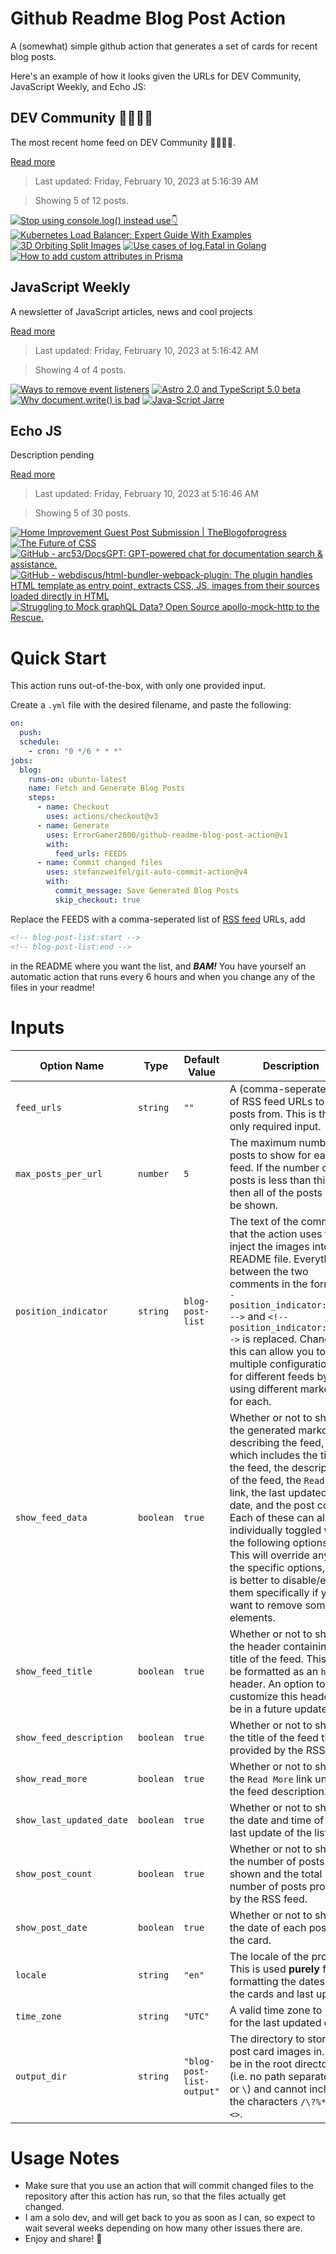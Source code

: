 # Github Readme Blog Post Action

A (somewhat) simple github action that generates a set of cards for recent blog posts.

Here's an example of how it looks given the URLs for DEV Community, JavaScript Weekly, and Echo JS:

<!-- post-list:start -->
## DEV Community 👩‍💻👨‍💻

The most recent home feed on DEV Community 👩‍💻👨‍💻.

[Read more](https://dev.to)
> Last updated: Friday, February 10, 2023 at 5:16:39 AM

> Showing 5 of 12 posts.

[![Stop using console.log() instead use👇](https://raw.githubusercontent.com/ErrorGamer2000/github-readme-blog-post-action/main/generated_files/DEV_Community_👩‍💻👨‍💻/Stop_using_console.log()_instead_use👇.svg)](https://dev.to/iarchitsharma/stop-using-consolelog-instead-use-26b2)
[![Kubernetes Load Balancer: Expert Guide With Examples](https://raw.githubusercontent.com/ErrorGamer2000/github-readme-blog-post-action/main/generated_files/DEV_Community_👩‍💻👨‍💻/Kubernetes_Load_Balancer__Expert_Guide_With_Examples.svg)](https://dev.to/castai/kubernetes-load-balancer-expert-guide-with-examples-5an6)
[![3D Orbiting Split Images](https://raw.githubusercontent.com/ErrorGamer2000/github-readme-blog-post-action/main/generated_files/DEV_Community_👩‍💻👨‍💻/3D_Orbiting_Split_Images.svg)](https://dev.to/w7freedownload/3d-orbiting-split-images-2n98)
[![Use cases of log.Fatal in Golang](https://raw.githubusercontent.com/ErrorGamer2000/github-readme-blog-post-action/main/generated_files/DEV_Community_👩‍💻👨‍💻/Use_cases_of_log.Fatal_in_Golang.svg)](https://dev.to/mavensingh/use-cases-of-logfatal-in-golang-ag9)
[![How to add custom attributes in Prisma](https://raw.githubusercontent.com/ErrorGamer2000/github-readme-blog-post-action/main/generated_files/DEV_Community_👩‍💻👨‍💻/How_to_add_custom_attributes_in_Prisma.svg)](https://dev.to/zenstack/how-to-add-custom-attributes-in-prisma-6i8)


## JavaScript Weekly

A newsletter of JavaScript articles, news and cool projects

[Read more](https://javascriptweekly.com/)
> Last updated: Friday, February 10, 2023 at 5:16:42 AM

> Showing 4 of 4 posts.

[![Ways to remove event listeners](https://raw.githubusercontent.com/ErrorGamer2000/github-readme-blog-post-action/main/generated_files/JavaScript_Weekly/Ways_to_remove_event_listeners.svg)](https://javascriptweekly.com/issues/624)
[![Astro 2.0 and TypeScript 5.0 beta](https://raw.githubusercontent.com/ErrorGamer2000/github-readme-blog-post-action/main/generated_files/JavaScript_Weekly/Astro_2.0_and_TypeScript_5.0_beta.svg)](https://javascriptweekly.com/issues/623)
[![Why document.write() is bad](https://raw.githubusercontent.com/ErrorGamer2000/github-readme-blog-post-action/main/generated_files/JavaScript_Weekly/Why_document.write()_is_bad.svg)](https://javascriptweekly.com/issues/622)
[![Java-Script Jarre](https://raw.githubusercontent.com/ErrorGamer2000/github-readme-blog-post-action/main/generated_files/JavaScript_Weekly/Java-Script_Jarre.svg)](https://javascriptweekly.com/issues/621)


## Echo JS

Description pending

[Read more](
http://www.echojs.com
)
> Last updated: Friday, February 10, 2023 at 5:16:46 AM

> Showing 5 of 30 posts.

[![Home Improvement Guest Post Submission | TheBlogofprogress](https://raw.githubusercontent.com/ErrorGamer2000/github-readme-blog-post-action/main/generated_files/_Echo_JS_/Home_Improvement_Guest_Post_Submission___TheBlogofprogress.svg)](https://theblogofprogress.com/how-does-outsourcing-to-manual-testing-companies-help-in-delivering-quality-products/)
[![The Future of CSS](https://raw.githubusercontent.com/ErrorGamer2000/github-readme-blog-post-action/main/generated_files/_Echo_JS_/The_Future_of_CSS.svg)](https://dev.to/codux/the-future-of-css-33kl)
[![GitHub - arc53/DocsGPT: GPT-powered chat for documentation search & assistance.](https://raw.githubusercontent.com/ErrorGamer2000/github-readme-blog-post-action/main/generated_files/_Echo_JS_/GitHub_-_arc53_DocsGPT__GPT-powered_chat_for_documentation_search___assistance..svg)](https://github.com/arc53/DocsGPT)
[![GitHub - webdiscus/html-bundler-webpack-plugin: The plugin handles HTML template as entry point, extracts CSS, JS, images from their sources loaded directly in HTML](https://raw.githubusercontent.com/ErrorGamer2000/github-readme-blog-post-action/main/generated_files/_Echo_JS_/GitHub_-_webdiscus_html-bundler-webpack-plugin__The_plugin_handles_HTML_template_as_entry_point__extracts_CSS__JS__images_from_their_sources_loaded_directly_in_HTML.svg)](https://github.com/webdiscus/html-bundler-webpack-plugin)
[![Struggling to Mock graphQL Data? Open Source apollo-mock-http to the Rescue.](https://raw.githubusercontent.com/ErrorGamer2000/github-readme-blog-post-action/main/generated_files/_Echo_JS_/Struggling_to_Mock_graphQL_Data__Open_Source_apollo-mock-http_to_the_Rescue..svg)](https://medium.com/intuit-engineering/struggling-to-mock-graphql-data-open-source-apollo-mock-http-to-the-rescue-aee86db9233a)


<!-- post-list:end -->

# Quick Start

This action runs out-of-the-box, with only one provided input.

Create a `.yml` file with the desired filename, and paste the following:

```yml
on:
  push:
  schedule:
    - cron: "0 */6 * * *"
jobs:
  blog:
    runs-on: ubuntu-latest
    name: Fetch and Generate Blog Posts
    steps:
      - name: Checkout
        uses: actions/checkout@v3
      - name: Generate
        uses: ErrorGamer2000/github-readme-blog-post-action@v1
        with:
          feed_urls: FEEDS
      - name: Commit changed files
        uses: stefanzweifel/git-auto-commit-action@v4
        with:
          commit_message: Save Generated Blog Posts
          skip_checkout: true
```

Replace the FEEDS with a comma-seperated list of [RSS feed](https://rss.com/blog/how-do-rss-feeds-work/) URLs, add

```md
<!-- blog-post-list:start -->
<!-- blog-post-list:end -->
```

in the README where you want the list, and **_BAM!_** You have yourself an automatic action that runs every 6 hours and when you change any of the files in your readme!

# Inputs

<table>
  <thead>
    <tr>
      <th>Option Name</th>
      <th>Type</th>
      <th>Default Value</th>
      <th>Description</th>
    </tr>
  </thead>
  <tbody>
    <tr>
      <td><code>feed_urls</code></td>
      <td><code>string</code></td>
      <td><code>""</code></td>
      <td>A (comma-seperated) list of RSS feed URLs to load posts from. This is the only required input.</td>
    </tr>
    <tr>
      <td><code>max_posts_per_url</code></td>
      <td><code>number</code></td>
      <td><code>5</code></td>
      <td>The maximum number of posts to show for each feed. If the number of posts is less than this, then all of the posts will be shown.</td>
    </tr>
    <tr>
      <td><code>position_indicator</code></td>
      <td><code>string</code></td>
      <td><code>blog-post-list</code></td>
      <td>The text of the comments that the action uses to inject the images into the README file. Everything between the two comments in the form <code>&lt;!-- position_indicator:start --&gt;</code> and <code>&lt;!-- position_indicator:end --&gt;</code> is replaced. Changing this can allow you to use multiple configurations for different feeds by using different markers for each.</td>
    </tr>
    <tr>
      <td><code>show_feed_data</code></td>
      <td><code>boolean</code></td>
      <td><code>true</code></td>
      <td>Whether or not to show the generated markdown describing the feed, which includes the title of the feed, the description of the feed, the <code>Read More</code> link, the last updated date, and the post count. Each of these can also be individually toggled with the following options. This will override any of the specific options, so it is better to disable/enable them specifically if you want to remove some elements.</td>
    </tr>
    <tr>
      <td><code>show_feed_title</code></td>
      <td><code>boolean</code></td>
      <td><code>true</code></td>
      <td>Whether or not to show the header containing the title of the feed. This will be formatted as an <code>h2</code> header. An option to customize this header will be in a future update.</td>
    </tr>
    <tr>
      <td><code>show_feed_description</code></td>
      <td><code>boolean</code></td>
      <td><code>true</code></td>
      <td>Whether or not to show the title of the feed that is provided by the RSS feed.</td>
    </tr>
    <tr>
      <td><code>show_read_more</code></td>
      <td><code>boolean</code></td>
      <td><code>true</code></td>
      <td>Whether or not to show the <code>Read More</code> link under the feed description.</td>
    </tr>
    <tr>
      <td><code>show_last_updated_date</code></td>
      <td><code>boolean</code></td>
      <td><code>true</code></td>
      <td>Whether or not to show the date and time of the last update of the list.</td>
    </tr>
    <tr>
      <td><code>show_post_count</code></td>
      <td><code>boolean</code></td>
      <td><code>true</code></td>
      <td>Whether or not to show the number of posts shown and the total number of posts provided by the RSS feed.</td>
    </tr>
    <tr>
      <td><code>show_post_date</code></td>
      <td><code>boolean</code></td>
      <td><code>true</code></td>
      <td>Whether or not to show the date of each post on the card.</td>
    </tr>
    <tr>
      <td><code>locale</code></td>
      <td><code>string</code></td>
      <td><code>"en"</code></td>
      <td>The locale of the project. This is used <strong>purely</strong> for formatting the dates of the cards and last update.</td>
    </tr>
    <tr>
      <td><code>time_zone</code></td>
      <td><code>string</code></td>
      <td><code>"UTC"</code></td>
      <td>A valid time zone to use for the last updated date.</td>
    </tr>
    <tr>
      <td><code>output_dir</code></td>
      <td><code>string</code></td>
      <td><code>"blog-post-list-output"</code></td>
      <td>The directory to store the post card images in. Must be in the root directory (i.e. no path separators <code>/</code> or <code>\</code>) and cannot include the characters <code>/\?%*:|"&lt;&gt;</code>.</td>
    </tr>
<!--
    <tr>
      <td><code></code></td>
      <td><cde></cde></td>
      <td><code></code></td>
      <td></td>
    </tr>
-->
  </tbody>
</table>

# Usage Notes

- Make sure that you use an action that will commit changed files to the repository after this action has run, so that the files actually get changed.
- I am a solo dev, and will get back to you as soon as I can, so expect to wait several weeks depending on how many other issues there are.
- Enjoy and share! 🤗
